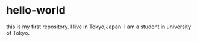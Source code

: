 # hello-world
this is my first repository.
I live in Tokyo,Japan.
I am a student in university of Tokyo.
